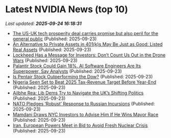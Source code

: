 # Latest NVIDIA News (top 10)
_Last updated: **2025-09-24 16:18:31**_

- [The US-UK tech prosperity deal carries promise but also peril for the general public](https://theconversation.com/the-us-uk-tech-prosperity-deal-carries-promise-but-also-peril-for-the-general-public-265728) (Published: 2025-09-23)
- [An Alternative to Private Assets in 401(k)s May Be Just as Good: Listed Real Assets](https://biztoc.com/x/0caff9ab6373a4df) (Published: 2025-09-23)
- [Lockheed Has a Message for Investors: Don’t Count Us Out in the Drone Wars](https://biztoc.com/x/b66742f26470db3a) (Published: 2025-09-23)
- [Palantir Stock Could Gain 18%. AI Software Engineers Are Its Superpower, Say Analysts](https://biztoc.com/x/d9c337f1f48abbc6) (Published: 2025-09-23)
- [Is Pentair Stock Outperforming the Dow?](https://biztoc.com/x/6723f60467f71910) (Published: 2025-09-23)
- [Nigeria Seen Set to Beat 2025 Tax-Revenue Target Before Year-End](https://biztoc.com/x/16ec393665cdd810) (Published: 2025-09-23)
- [Ailbhe Rea: Lib Dems Try to Navigate the UK’s Shifting Politics](https://biztoc.com/x/55f62f5a5a56ac53) (Published: 2025-09-23)
- [NATO Pledges ‘Robust’ Response to Russian Incursions](https://biztoc.com/x/a700fac3f8fe3f02) (Published: 2025-09-23)
- [Mamdani Draws NYC Investors to Advise Him If He Wins Mayor Race](https://biztoc.com/x/85acba7a07eedf17) (Published: 2025-09-23)
- [Iran, European Powers Meet in Bid to Avoid Fresh Nuclear Crisis](https://biztoc.com/x/8f3f0d4d2b6c3cdd) (Published: 2025-09-23)

